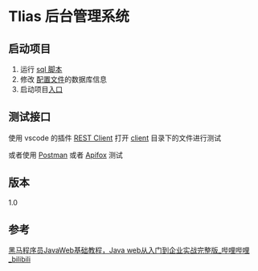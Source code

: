 # Tlias 后台管理系统

## 启动项目

1. 运行 [sql 脚本](sql/init-sql.sql)
2. 修改 [配置文件](tlias-parent/tlias-web-management/src/main/resources/application.yml)的数据库信息
3. 启动项目[入口](tlias-parent/tlias-web-management/src/main/java/com/jacky/TliasSpringStarter.java)

## 测试接口

使用 vscode 的插件 [REST Client](https://marketplace.visualstudio.com/items?itemName=humao.rest-client) 打开 [client](client) 目录下的文件进行测试

或者使用 [Postman](https://www.postman.com/) 或者 [Apifox](https://apifox.com/) 测试

## 版本

1.0

## 参考

[黑马程序员JavaWeb基础教程，Java web从入门到企业实战完整版_哔哩哔哩_bilibili](https://www.bilibili.com/video/BV1Qf4y1T7Hx/?spm_id_from=333.337.search-card.all.click&vd_source=ffe13c57aa3e9ee91266df09d77a3e35)
